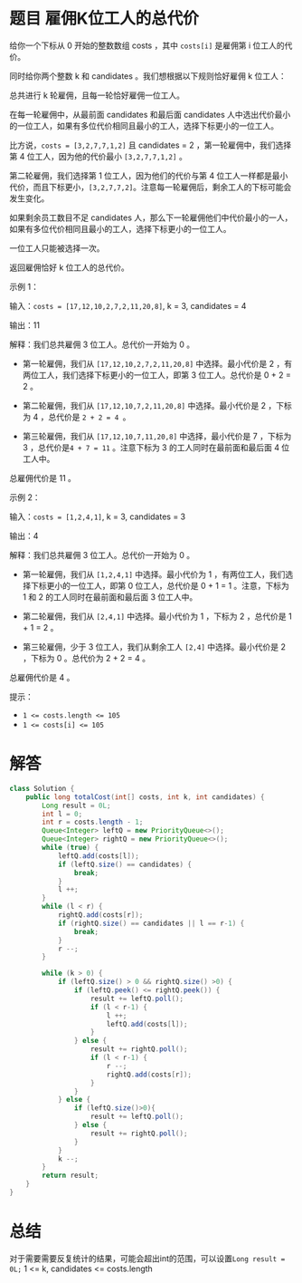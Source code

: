 # 题目 雇佣K位工人的总代价

给你一个下标从 0 开始的整数数组 costs ，其中 ```costs[i]``` 是雇佣第 i 位工人的代价。

同时给你两个整数 k 和 candidates 。我们想根据以下规则恰好雇佣 k 位工人：

总共进行 k 轮雇佣，且每一轮恰好雇佣一位工人。

在每一轮雇佣中，从最前面 candidates 和最后面 candidates 人中选出代价最小的一位工人，如果有多位代价相同且最小的工人，选择下标更小的一位工人。

比方说，```costs = [3,2,7,7,1,2]``` 且 candidates = 2 ，第一轮雇佣中，我们选择第 4 位工人，因为他的代价最小 ```[3,2,7,7,1,2]``` 。

第二轮雇佣，我们选择第 1 位工人，因为他们的代价与第 4 位工人一样都是最小代价，而且下标更小，```[3,2,7,7,2]```。注意每一轮雇佣后，剩余工人的下标可能会发生变化。

如果剩余员工数目不足 candidates 人，那么下一轮雇佣他们中代价最小的一人，如果有多位代价相同且最小的工人，选择下标更小的一位工人。

一位工人只能被选择一次。

返回雇佣恰好 k 位工人的总代价。

 

示例 1：

输入：```costs = [17,12,10,2,7,2,11,20,8]```, k = 3, candidates = 4

输出：11

解释：我们总共雇佣 3 位工人。总代价一开始为 0 。

- 第一轮雇佣，我们从 ```[17,12,10,2,7,2,11,20,8]``` 中选择。最小代价是 2 ，有两位工人，我们选择下标更小的一位工人，即第 3 位工人。总代价是 0 + 2 = 2 。

- 第二轮雇佣，我们从 ```[17,12,10,7,2,11,20,8]``` 中选择。最小代价是 2 ，下标为 4 ，总代价是 ```2 + 2 = 4 ```。

- 第三轮雇佣，我们从 ```[17,12,10,7,11,20,8]``` 中选择，最小代价是 7 ，下标为 3 ，总代价是```4 + 7 = 11``` 。注意下标为 3 的工人同时在最前面和最后面 4 位工人中。

总雇佣代价是 11 。

示例 2：

输入：```costs = [1,2,4,1]```, k = 3, candidates = 3

输出：4

解释：我们总共雇佣 3 位工人。总代价一开始为 0 。

- 第一轮雇佣，我们从 ```[1,2,4,1]``` 中选择。最小代价为 1 ，有两位工人，我们选择下标更小的一位工人，即第 0 位工人，总代价是 0 + 1 = 1 。注意，下标为 1 和 2 的工人同时在最前面和最后面 3 位工人中。

- 第二轮雇佣，我们从 ```[2,4,1]``` 中选择。最小代价为 1 ，下标为 2 ，总代价是 1 + 1 = 2 。

- 第三轮雇佣，少于 3 位工人，我们从剩余工人 ```[2,4]``` 中选择。最小代价是 2 ，下标为 0 。总代价为 2 + 2 = 4 。

总雇佣代价是 4 。

 

提示：

* ```1 <= costs.length <= 105 ```
* ```1 <= costs[i] <= 105```

# 解答
```java
class Solution {
    public long totalCost(int[] costs, int k, int candidates) {
        Long result = 0L;
        int l = 0;
        int r = costs.length - 1;
        Queue<Integer> leftQ = new PriorityQueue<>();
        Queue<Integer> rightQ = new PriorityQueue<>();
        while (true) {
            leftQ.add(costs[l]);
            if (leftQ.size() == candidates) {
                break;
            }
            l ++;
        }
        while (l < r) {
            rightQ.add(costs[r]);
            if (rightQ.size() == candidates || l == r-1) {
                break;
            }
            r --;
        }

        while (k > 0) {
            if (leftQ.size() > 0 && rightQ.size() >0) {
                if (leftQ.peek() <= rightQ.peek()) {
                    result += leftQ.poll();
                    if (l < r-1) {
                        l ++;
                        leftQ.add(costs[l]);
                    }
                } else {
                    result += rightQ.poll();
                    if (l < r-1) {
                        r --;
                        rightQ.add(costs[r]);
                    }
                }
            } else {
                if (leftQ.size()>0){
                    result += leftQ.poll();
                } else {
                    result += rightQ.poll();
                }
            }
            k --;
        }
        return result;
    }
}
```

# 总结
对于需要需要反复统计的结果，可能会超出int的范围，可以设置```Long result = 0L;```
1 <= k, candidates <= costs.length

